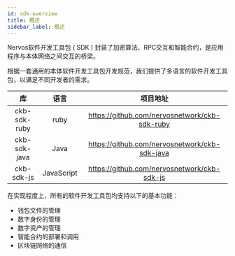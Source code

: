 ```yaml
---
id: sdk-overview
title: 概述
sidebar_label: 概述
---
```

Nervos软件开发工具包 ( SDK ) 封装了加密算法、RPC交互和智能合约，是应用程序与本体网络之间交互的桥梁。

根据一套通用的本体软件开发工具包开发规范，我们提供了多语言的软件开发工具包，以满足不同开发者的需求。

|          库          |    语言     |                        项目地址                         |
| :------------------: | :---------: | :-----------------------------------------------------: |
|    ckb-sdk-ruby      | ruby  |         https://github.com/nervosnetwork/ckb-sdk-ruby|
|   ckb-sdk-java    | Java  |        https://github.com/nervosnetwork/ckb-sdk-java      |
|   ckb-sdk-js   |     JavaScript      |        https://github.com/nervosnetwork/ckb-sdk-js         |


在实现程度上，所有的软件开发工具包均支持以下的基本功能：

- 钱包文件的管理
- 数字身份的管理
- 数字资产的管理
- 智能合约的部署和调用
- 区块链网络的通信
